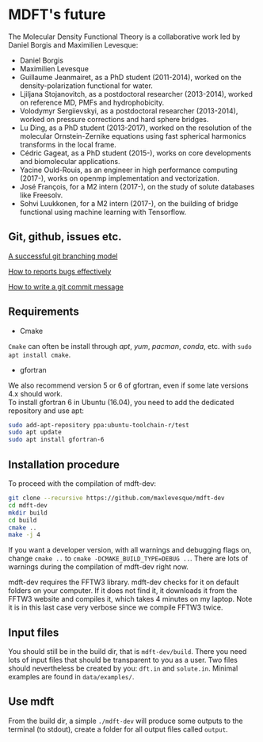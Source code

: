 # MDFT's future

The Molecular Density Functional Theory is a collaborative work led by Daniel Borgis and Maximilien Levesque:

- Daniel Borgis  
- Maximilien Levesque  
- Guillaume Jeanmairet, as a PhD student (2011-2014), worked on the density-polarization functional for water.    
- Ljiljana Stojanovitch, as a postdoctoral researcher (2013-2014), worked on reference MD, PMFs and hydrophobicity.  
- Volodymyr Sergiievskyi, as a postdoctoral researcher (2013-2014), worked on pressure corrections and hard sphere bridges.  
- Lu Ding, as a PhD student (2013-2017), worked on the resolution of the molecular Ornstein-Zernike equations using fast spherical harmonics transforms in the local frame.  
- Cédric Gageat, as a PhD student (2015-), works on core developments and biomolecular applications.  
- Yacine Ould-Rouis, as an engineer in high performance computing (2017-), works on openmp implementation and vectorization.   
- José François, for a M2 intern (2017-), on the study of solute databases like Freesolv.  
- Sohvi Luukkonen, for a M2 intern (2017-), on the building of bridge functional using machine learning with Tensorflow.

## Git, github, issues etc.

[A successful git branching model](http://nvie.com/posts/a-successful-git-branching-model/)

[How to reports bugs effectively](http://www.chiark.greenend.org.uk/~sgtatham/bugs.html)

[How to write a git commit message](http://chris.beams.io/posts/git-commit/)


## Requirements

- Cmake

`Cmake` can often be install through *apt*, *yum*, *pacman*, *conda*, etc.  with `sudo apt install cmake`.

- gfortran

We also recommend version 5 or 6 of gfortran, even if some late versions 4.x should work.  
To install gfortran 6 in Ubuntu (16.04), you need to add the dedicated repository and use apt:  
```sh
sudo add-apt-repository ppa:ubuntu-toolchain-r/test
sudo apt update
sudo apt install gfortran-6
```

## Installation procedure

To proceed with the compilation of mdft-dev:

```sh
git clone --recursive https://github.com/maxlevesque/mdft-dev
cd mdft-dev
mkdir build
cd build
cmake ..
make -j 4
```

If you want a developer version, with all warnings and debugging flags on, change `cmake ..` to `cmake -DCMAKE_BUILD_TYPE=DEBUG ..`.  There are lots of warnings during the compilation of mdft-dev right now.

mdft-dev requires the FFTW3 library. mdft-dev checks for it on default folders on your computer. If it does not find it, it
downloads it from the FFTW3 website and compiles it, which takes 4 minutes on my laptop. Note it is in this last case very verbose since we compile FFTW3 twice.

## Input files

You should still be in the build dir, that is `mdft-dev/build`. There you need lots of input files that should be transparent to you as a user. Two files should nevertheless be created by you: `dft.in` and `solute.in`. Minimal examples are found in  `data/examples/`.  

## Use mdft

From the build dir, a simple `./mdft-dev` will produce some outputs to the terminal (to stdout), create a folder for all output files called `output`.
